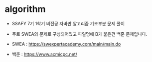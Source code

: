 # algorithm

- SSAFY 7기 1학기 비전공 자바반 알고리즘 기초부분 문제 풀이

- 주로 SWEA의 문제로 구성되어있고 파일명에 B가 붙은건 백준 문제입니다.

- SWEA : https://swexpertacademy.com/main/main.do

- 백준 : https://www.acmicpc.net/
